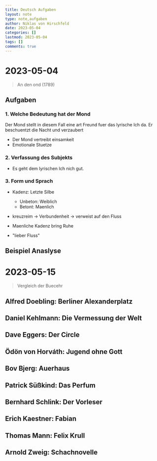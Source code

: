```yaml
---
title: Deutsch Aufgaben
layout: note
type: note,aufgaben
author: Niklas von Hirschfeld
date: 2023-05-04
categories: []
lastmod: 2023-05-04
tags: []
comments: true
---
```


# 2023-05-04

> An den ond (1789)

## Aufgaben

### 1. Welche Bedeutung hat der Mond

Der Mond stellt in diesem Fall eine art Freund fuer das lyrische Ich da.
Er beschuentzt die Nacht und verzaubert

- Der Mond vertreibt einsamkeit
- Emotionale Stuetze

### 2. Verfassung des Subjekts

- Es geht dem lyrischen Ich nich gut.

### 3. Form und Sprach

- Kadenz: Letzte Silbe
    - Unbeton: Weiblich
    - Betont: Maenlich


- kreuzreim -> Verbundenheit -> verweist auf den Fluss
- Maenliche Kadenz bring Ruhe

- "lieber Fluss"

## Beispiel Anaslyse


# 2023-05-15

> Vergleich der Buecehr

## Alfred Doebling: Berliner Alexanderplatz

## Daniel Kehlmann: Die Vermessung der Welt

## Dave Eggers: Der Circle

## Ödön von Horváth: Jugend ohne Gott

## Bov Bjerg: Auerhaus

## Patrick Süßkind: Das Perfum

## Bernhard Schlink: Der Vorleser

## Erich Kaestner: Fabian

## Thomas Mann: Felix Krull 

## Arnold Zweig: Schachnovelle
